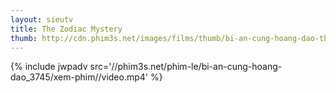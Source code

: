 ```yaml
---
layout: sieutv
title: The Zodiac Mystery
thumb: http://cdn.phim3s.net/images/films/thumb/bi-an-cung-hoang-dao-the-zodiac-mystery-2012.jpg
---
```

{% include jwpadv src='//phim3s.net/phim-le/bi-an-cung-hoang-dao_3745/xem-phim//video.mp4' %}